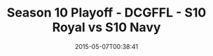 ---
title: Season 10 Playoff - DCGFFL - S10 Royal vs S10 Navy
teams-score:
- team: _teams/s10-royal.md
  score:
- team: _teams/s10-navy.md
  score: 13
mvp: Miles S. (Royal), Barry M. (Navy)
game-ball: N/A
season: 10
week: 9
date: '2015-05-07T00:38:41'
pageid: season-10-playoff-4439-vs-4433
---